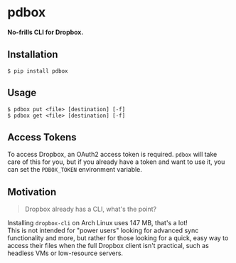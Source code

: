 # pdbox

**No-frills CLI for Dropbox.**

## Installation

```
$ pip install pdbox
```

## Usage

```
$ pdbox put <file> [destination] [-f]
$ pdbox get <file> [destination] [-f]
```

## Access Tokens

To access Dropbox, an OAuth2 access token is required. `pdbox` will take care
of this for you, but if you already have a token and want to use it, you can
set the `PDBOX_TOKEN` environment variable.

## Motivation

> Dropbox already has a CLI, what's the point?

Installing `dropbox-cli` on Arch Linux uses 147 MB, that's a lot!  
This is not intended for "power users" looking for advanced sync
functionality and more, but rather for those looking for a quick, easy way to
access their files when the full Dropbox client isn't practical, such as
headless VMs or low-resource servers.
